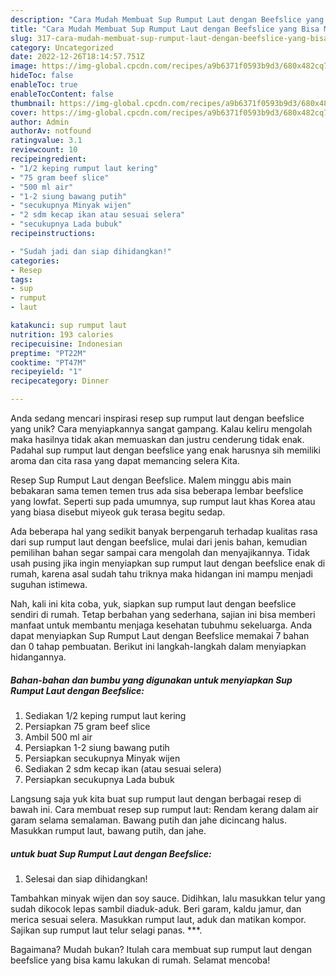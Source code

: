 ```yaml
---
description: "Cara Mudah Membuat Sup Rumput Laut dengan Beefslice yang Bisa Manjain Lidah"
title: "Cara Mudah Membuat Sup Rumput Laut dengan Beefslice yang Bisa Manjain Lidah"
slug: 317-cara-mudah-membuat-sup-rumput-laut-dengan-beefslice-yang-bisa-manjain-lidah
category: Uncategorized
date: 2022-12-26T18:14:57.751Z
image: https://img-global.cpcdn.com/recipes/a9b6371f0593b9d3/680x482cq70/sup-rumput-laut-dengan-beefslice-foto-resep-utama.jpg
hideToc: false
enableToc: true
enableTocContent: false
thumbnail: https://img-global.cpcdn.com/recipes/a9b6371f0593b9d3/680x482cq70/sup-rumput-laut-dengan-beefslice-foto-resep-utama.jpg
cover: https://img-global.cpcdn.com/recipes/a9b6371f0593b9d3/680x482cq70/sup-rumput-laut-dengan-beefslice-foto-resep-utama.jpg
author: Admin
authorAv: notfound
ratingvalue: 3.1
reviewcount: 10
recipeingredient:
- "1/2 keping rumput laut kering"
- "75 gram beef slice"
- "500 ml air"
- "1-2 siung bawang putih"
- "secukupnya Minyak wijen"
- "2 sdm kecap ikan atau sesuai selera"
- "secukupnya Lada bubuk"
recipeinstructions:

- "Sudah jadi dan siap dihidangkan!"
categories:
- Resep
tags:
- sup
- rumput
- laut

katakunci: sup rumput laut 
nutrition: 193 calories
recipecuisine: Indonesian
preptime: "PT22M"
cooktime: "PT47M"
recipeyield: "1"
recipecategory: Dinner

---
```





Anda sedang mencari inspirasi resep sup rumput laut dengan beefslice yang unik? Cara menyiapkannya sangat gampang. Kalau keliru mengolah maka hasilnya tidak akan memuaskan dan justru cenderung tidak enak. Padahal sup rumput laut dengan beefslice yang enak harusnya sih memiliki aroma dan cita rasa yang dapat memancing selera Kita.





Resep Sup Rumput Laut dengan Beefslice. Malem minggu abis main bebakaran sama temen temen trus ada sisa beberapa lembar beefslice yang lowfat. Seperti sup pada umumnya, sup rumput laut khas Korea atau yang biasa disebut miyeok guk terasa begitu sedap.

Ada beberapa hal yang sedikit banyak berpengaruh terhadap kualitas rasa dari sup rumput laut dengan beefslice, mulai dari jenis bahan, kemudian pemilihan bahan segar sampai cara mengolah dan menyajikannya. Tidak usah pusing jika ingin menyiapkan sup rumput laut dengan beefslice enak di rumah, karena asal sudah tahu triknya maka hidangan ini mampu menjadi suguhan istimewa.






Nah, kali ini kita coba, yuk, siapkan sup rumput laut dengan beefslice sendiri di rumah. Tetap berbahan yang sederhana, sajian ini bisa memberi manfaat untuk membantu menjaga kesehatan tubuhmu sekeluarga. Anda dapat menyiapkan Sup Rumput Laut dengan Beefslice memakai 7 bahan dan 0 tahap pembuatan. Berikut ini langkah-langkah dalam menyiapkan hidangannya.

<!--inarticleads1-->

##### Bahan-bahan dan bumbu yang digunakan untuk menyiapkan Sup Rumput Laut dengan Beefslice:

1. Sediakan 1/2 keping rumput laut kering
1. Persiapkan 75 gram beef slice
1. Ambil 500 ml air
1. Persiapkan 1-2 siung bawang putih
1. Persiapkan secukupnya Minyak wijen
1. Sediakan 2 sdm kecap ikan (atau sesuai selera)
1. Persiapkan secukupnya Lada bubuk


Langsung saja yuk kita buat sup rumput laut dengan berbagai resep di bawah ini. Cara membuat resep sup rumput laut: Rendam kerang dalam air garam selama semalaman. Bawang putih dan jahe dicincang halus. Masukkan rumput laut, bawang putih, dan jahe. 

<!--inarticleads2-->

#####  untuk buat Sup Rumput Laut dengan Beefslice:


1. Selesai dan siap dihidangkan!

Tambahkan minyak wijen dan soy sauce. Didihkan, lalu masukkan telur yang sudah dikocok lepas sambil diaduk-aduk. Beri garam, kaldu jamur, dan merica sesuai selera. Masukkan rumput laut, aduk dan matikan kompor. Sajikan sup rumput laut telur selagi panas. ***. 

Bagaimana? Mudah bukan? Itulah cara membuat sup rumput laut dengan beefslice yang bisa kamu lakukan di rumah. Selamat mencoba!
